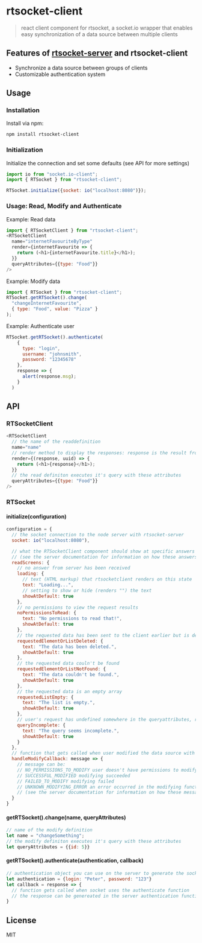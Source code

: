 # rtsocket-client

> react client component for rtsocket, a socket.io wrapper that enables easy synchronization of a data source between multiple clients

## Features of [rtsocket-server](https://github.com/Sandro404/rtsocket-server) and rtsocket-client

- Synchronize a data source between groups of clients
- Customizable authentication system

## Usage

### Installation

Install via npm:

```sh
npm install rtsocket-client
```

### Initialization

Initialize the connection and set some defaults (see API for more settings)

```javascript
import io from "socket.io-client";
import { RTSocket } from "rtsocket-client";

RTSocket.initialize({socket: io("localhost:8080")});
```

### Usage: Read, Modify and Authenticate

Example: Read data

```javascript
import { RTSocketClient } from "rtsocket-client";
<RTSocketClient
  name="internetFavouriteByType"
  render={internetFavourite => {
    return (<h1>{internetFavourite.title}</h1>);
  }}
  queryAttributes={{type: "Food"}}
/>
```

Example: Modify data

```javascript
import { RTSocket } from "rtsocket-client";
RTSocket.getRTSocket().change(
  "changeInternetFavourite",
  { type: "Food", value: "Pizza" }
);
```

Example: Authenticate user

```javascript
RTSocket.getRTSocket().authenticate(
    {
      type: "login",
      username: "johnsmith",
      password: "12345678"
    },
    response => {
      alert(response.msg);
    }
  )
```

## API

### RTSocketClient

```javascript
<RTSocketClient
  // the name of the readdefinition
  name="name"
  // render method to display the responses: response is the result from the query, uuid is the component's uuid
  render={(response, uuid) => {
    return (<h1>{response}</h1>);
  }}
  // the read definiton executes it's query with these attributes
  queryAttributes={{type: "Food"}}
/>
```

### RTSocket

#### initialize(configuration)

```javascript
configuration = {
  // the socket connection to the node server with rtsocket-server
  socket: io("localhost:8080"),

  // what the RTSocketClient component should show at specific answers
  // (see the server documentation for information on how these answers get generated)
  readScreens: {    
    // no answer from server has been received
    loading: {
      // text (HTML markup) that rtsocketclient renders on this state
      text: "Loading...",
      // setting to show or hide (renders "") the text
      showAtDefault: true
    },
    // no permissions to view the request results
    noPermissionsToRead: {
      text: "No permissions to read that!",
      showAtDefault: true
    },
    // the requested data has been sent to the client earlier but is deleted now
    requestedElementOrListDeleted: {
      text: "The data has been deleted.",
      showAtDefault: true
    },
    // the requested data couln't be found
    requestedElementOrListNotFound: {
      text: "The data couldn't be found.",
      showAtDefault: true
    },
    // the requested data is an empty array
    requestedListEmpty: {
      text: "The list is empty.",
      showAtDefault: true
    },
    // user's request has undefined somewhere in the queryattributes, request hasn't been sent so the server
    queryIncomplete: {
      text: "The query seems incomplete.",
      showAtDefault: true
    }
  },
  // function that gets called when user modified the data source with the RTSocket.getRTSocket().change method
  handleModifyCallback: message => {
    // message can be:
    // NO_PERMISSIONS_TO_MODIFY user doesn't have permissions to modify the data source
    // SUCCESSFUL_MODIFIED modifying succeeded
    // FAILED_TO_MODIFY modifying failed
    // UNKNOWN_MODIFYING_ERROR an error occurred in the modifying function
    // (see the server documentation for information on how these message get generated)
  }
}
```

#### getRTSocket().change(name, queryAttributes)

```javascript
// name of the modify definition
let name = "changeSomething";
// the modify definiton executes it's query with these attributes
let queryAttributes = {{id: 5}}
```

#### getRTSocket().authenticate(authentication, callback)

```javascript
// authentication object you can use on the server to generate the socket's authentication status
let authentication = {login: "Peter", password: "123"}
let callback = response => {
  // function gets called when socket uses the authenticate function
  // the response can be genereated in the server authentication function
}
```

## License

MIT
